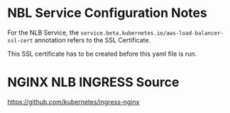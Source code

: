# NBL Service Configuration Notes
For the NLB Service, the `service.beta.kubernetes.io/aws-load-balancer-ssl-cert` annotation refers to the SSL Certificate.

This SSL certificate has to be created before this yaml file is run. 

# NGINX NLB INGRESS Source
https://github.com/kubernetes/ingress-nginx
